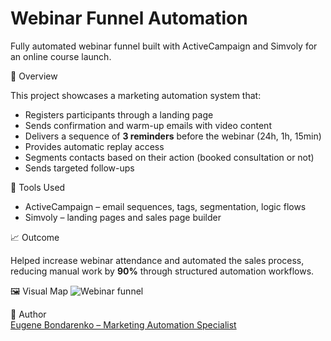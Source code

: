 # Webinar Funnel Automation

 Fully automated webinar funnel built with ActiveCampaign and Simvoly for an online course launch.

 🧠 Overview

This project showcases a marketing automation system that:
- Registers participants through a landing page
- Sends confirmation and warm-up emails with video content
- Delivers a sequence of **3 reminders** before the webinar (24h, 1h, 15min)
- Provides automatic replay access
- Segments contacts based on their action (booked consultation or not)
- Sends targeted follow-ups

 📌 Tools Used

- ActiveCampaign – email sequences, tags, segmentation, logic flows
- Simvoly – landing pages and sales page builder

📈 Outcome

Helped increase webinar attendance and automated the sales process,  
reducing manual work by **90%** through structured automation workflows.

🖼 Visual Map ![Webinar funnel](https://github.com/user-attachments/assets/df8219aa-2ada-43c9-be3a-9a98a4de2c61)


👤 Author  
[Eugene Bondarenko – Marketing Automation Specialist](https://www.upwork.com/freelancers/~0108dfb610408b16b2)
